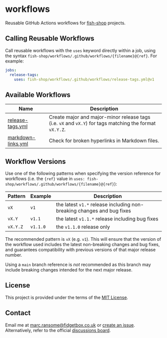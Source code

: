 # workflows

Reusable GitHub Actions workflows for [fish-shop](https://github.com/fish-shop) projects.

## Calling Reusable Workflows

Call reusable workflows with the `uses` keyword directly within a job, using the syntax `fish-shop/workflows/.github/workflows/{filename}@{ref}`. For example:

```yaml
jobs:
  release-tags:
    uses: fish-shop/workflows/.github/workflows/release-tags.yml@v1
```

## Available Workflows

| Name                    | Description                                                                          |
|-------------------------|--------------------------------------------------------------------------------------|
| [release-tags.yml](.github/workflows/release-tags.yml)     | Create major and major-minor release tags (i.e. `vX` and `vX.Y`) for tags matching the format `vX.Y.Z`. |
| [markdown-links.yml](.github/workflows/markdown-links.yml) | Check for broken hyperlinks in Markdown files.    |

## Workflow Versions

Use one of the following patterns when specifying the version reference for workflows (i.e. the `{ref}` value in `uses: fish-shop/workflows/.github/workflows/{filename}@{ref}`):

| Pattern  | Example   | Description                                                            |
|----------|-----------|------------------------------------------------------------------------|
| `vX`     | `v1`      | the latest `v1.*` release including non-breaking changes and bug fixes |
| `vX.Y`   | `v1.1`    | the latest `v1.1.*` release including bug fixes                        |
| `vX.Y.Z` | `v1.1.0`  | the `v1.1.0` release only                                              |

The recommended pattern is `vX` (e.g. `v1`). This will ensure that the version of the workflow used includes the latest non-breaking changes and bug fixes, and guarantees compatibility with previous versions of that major release number.

Using a `main` branch reference is _not_ recommended as this branch may include breaking changes intended for the next major release.

## License

This project is provided under the terms of the [MIT License](https://opensource.org/licenses/mit-license.php).

## Contact

Email me at [marc.ransome@fidgetbox.co.uk](mailto:marc.ransome@fidgetbox.co.uk) or [create an issue](https://github.com/fish-shop/workflows/issues). Alternatively, refer to the official [discussions board](https://github.com/orgs/fish-shop/discussions).
